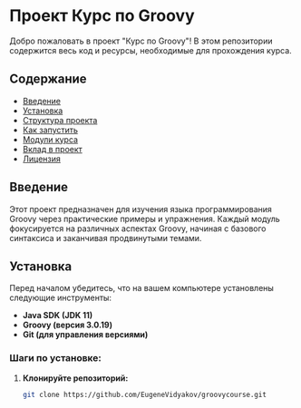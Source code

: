 # Проект Курс по Groovy

Добро пожаловать в проект "Курс по Groovy"! В этом репозитории содержится весь код и ресурсы, необходимые для прохождения курса.

## Содержание

- [Введение](#введение)
- [Установка](#установка)
- [Структура проекта](#структура-проекта)
- [Как запустить](#как-запустить)
- [Модули курса](#модули-курса)
- [Вклад в проект](#вклад-в-проект)
- [Лицензия](#лицензия)

## Введение

Этот проект предназначен для изучения языка программирования Groovy через практические примеры и упражнения. Каждый модуль фокусируется на различных аспектах Groovy, начиная с базового синтаксиса и заканчивая продвинутыми темами.

## Установка

Перед началом убедитесь, что на вашем компьютере установлены следующие инструменты:

- **Java SDK (JDK 11)**
- **Groovy (версия 3.0.19)**
- **Git (для управления версиями)**

### Шаги по установке:

1. **Клонируйте репозиторий:**
   ```sh
   git clone https://github.com/EugeneVidyakov/groovycourse.git
